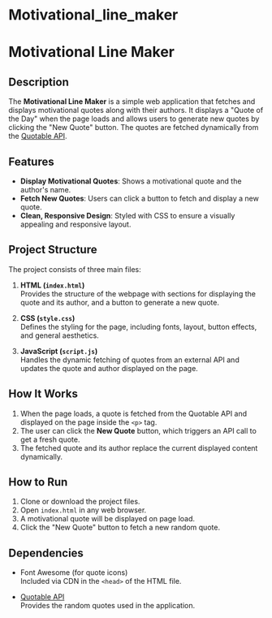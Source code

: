 # Motivational_line_maker
# Motivational Line Maker

## Description

The **Motivational Line Maker** is a simple web application that fetches and displays motivational quotes along with their authors. It displays a "Quote of the Day" when the page loads and allows users to generate new quotes by clicking the "New Quote" button. The quotes are fetched dynamically from the [Quotable API](https://quotable.io).

## Features

- **Display Motivational Quotes**: Shows a motivational quote and the author's name.
- **Fetch New Quotes**: Users can click a button to fetch and display a new quote.
- **Clean, Responsive Design**: Styled with CSS to ensure a visually appealing and responsive layout.

## Project Structure

The project consists of three main files:

1. **HTML (`index.html`)**  
   Provides the structure of the webpage with sections for displaying the quote and its author, and a button to generate a new quote.
   
2. **CSS (`style.css`)**  
   Defines the styling for the page, including fonts, layout, button effects, and general aesthetics.

3. **JavaScript (`script.js`)**  
   Handles the dynamic fetching of quotes from an external API and updates the quote and author displayed on the page.

## How It Works

1. When the page loads, a quote is fetched from the Quotable API and displayed on the page inside the `<p>` tag.
2. The user can click the **New Quote** button, which triggers an API call to get a fresh quote.
3. The fetched quote and its author replace the current displayed content dynamically.

## How to Run

1. Clone or download the project files.
2. Open `index.html` in any web browser.
3. A motivational quote will be displayed on page load.
4. Click the "New Quote" button to fetch a new random quote.

## Dependencies

- Font Awesome (for quote icons)  
  Included via CDN in the `<head>` of the HTML file.

- [Quotable API](https://quotable.io)  
  Provides the random quotes used in the application.


